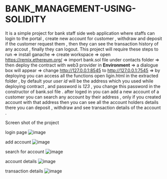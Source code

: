 # BANK_MANAGEMENT-USING-SOLIDITY
It is a simple project for bank staff side web application where staffs can login to the portal , create new account for customer , withdraw and deposit if the customer request them  , then they can see the transaction history of any accout , finally they can logout.
This project will require these steps to run  => install ganache => create workspace => open https://remix.ethereum.org/ => import bank.sol file under contacts folder              => then deploy the contract with web3 provider in **Environment** => a dialogue box will appear => change http://127.0.0.1:8545 to http://127.0.0.1:7545                            => by deploying you can access all the functions
open ligin.html in the extracted folder , by default your  _user id_  will be the address which you used while deploying contract , and password is _123_ , you change this password in the constructor of bank.sol file .
after loged in you can add a new account of a customer
you can search any account by their address , only if you created account with that address
then you can see all the account holders details
there you can deposit , withdraw and see transaction details of the account .


Screen shot of the project

login page 
![image](https://user-images.githubusercontent.com/71652056/121128197-a4062a00-c848-11eb-9a0d-1c855c926722.png)


add account
![image](https://user-images.githubusercontent.com/71652056/121127939-2f32f000-c848-11eb-9474-6cf4d74bc46d.png)


search for account
![image](https://user-images.githubusercontent.com/71652056/121127990-470a7400-c848-11eb-9bb3-b6c7dc976dec.png)


account details
![image](https://user-images.githubusercontent.com/71652056/121128098-73be8b80-c848-11eb-8ce4-46a307b44691.png)


transaction details
![image](https://user-images.githubusercontent.com/71652056/121128142-8a64e280-c848-11eb-948f-966550d4b3be.png)



